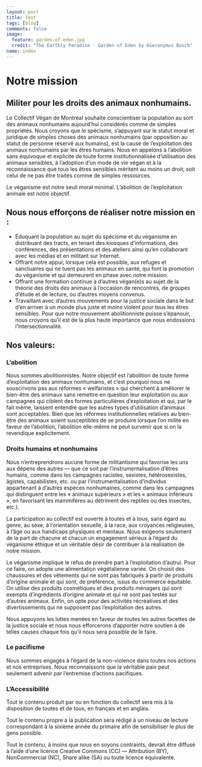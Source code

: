 ```yaml
---
layout: post
title: Test
tags: [blog]
comments: false
image:
  feature: garden-of-eden.jpg
  credit: "The Earthly Paradise - Garden of Eden by Hieronymus Bosch"
name: index
---
```


# Notre mission

## Militer pour les droits des animaux nonhumains.

Le Collectif Végan de Montréal souhaite conscientiser la population au sort des animaux nonhumains aujourd’hui considérés comme de simples propriétés. Nous croyons que le spécisme, s’appuyant sur le statut moral et juridique de simples choses des animaux nonhumains (par opposition au statut de personne réservé aux humains), est la cause de l’exploitation des animaux nonhumains par les êtres humains. Nous en appelons à l’abolition sans équivoque et explicite de toute forme institutionnalisée d’utilisation des animaux sensibles, à l’adoption d’un mode de vie végan et à la reconnaissance que tous les êtres sensibles méritent au moins un droit, soit celui de ne pas être traités comme de simples ressources.

Le véganisme est notre seuil moral minimal. L’abolition de l’exploitation animale est notre objectif.

## Nous nous efforçons de réaliser notre mission en :

  * Éduquant la population au sujet du spécisme et du véganisme en distribuant des tracts, en tenant des kiosques d’informations, des conférences, des présentations et des ateliers ainsi qu’en collaborant avec les médias et en militant sur Internet.
  * Offrant notre appui, lorsque cela est possible, aux refuges et sanctuaires qui ne tuent pas les animaux en santé, qui font la promotion du véganisme et qui demeurent en phase avec notre mission.
  * Offrant une formation continue à d’autres végan(e)s au sujet de la théorie des droits des animaux à l’occasion de rencontres, de groupes d’étude et de lecture, ou d’autres moyens convenus.
  * Travaillant avec d’autres mouvements pour la justice sociale dans le but d’en arriver à un monde plus juste et moins violent pour tous les êtres sensibles. Pour que notre mouvement abolitionniste puisse s’épanouir, nous croyons qu’il est de la plus haute importance que nous endossions l‘intersectionnalité.
 

## Nos valeurs:

### L’abolition

Nous sommes abolitionnistes. Notre objectif est l’abolition de toute forme d’exploitation des animaux nonhumains, et c’est pourquoi nous ne souscrivons pas aux réformes « welfaristes » qui cherchent à améliorer le bien-être des animaux sans remettre en question leur exploitation ou aux campagnes qui ciblent des formes particulières d’exploitation et qui, par le fait même, laissent entendre que les autres types d’utilisation d’animaux sont acceptables. Bien que les réformes institutionnelles relatives au bien-être des animaux soient susceptibles de se produire lorsque l’on milite en faveur de l’abolition, l’abolition elle-même ne peut survenir que si on la revendique explicitement.

### Droits humains et nonhumains

Nous n’entreprendrons aucune forme de militantisme qui favorise les uns aux dépens des autres — que ce soit par l’instrumentalisation d’êtres humains, comme dans les campagnes racistes, sexistes, hétérosexistes, âgistes, capabilistes, etc. ou par l’instrumentalisation d’individus appartenant à d’autres espèces nonhumaines, comme dans les campagnes qui distinguent entre les « animaux supérieurs » et les « animaux inférieurs », en favorisant les mammifères au détriment des reptiles ou des insectes, etc.).

La participation au collectif est ouverte à toutes et à tous, sans égard au genre, au sexe, à l’orientation sexuelle, à la race, aux croyances religieuses, à l’âge ou aux handicaps physiques et mentaux. Nous exigeons seulement de la part de chacune et chacun un engagement sérieux à l’égard du véganisme éthique et un véritable désir de contribuer à la réalisation de notre mission.

Le véganisme implique le refus de prendre part à l’exploitation d’autrui. Pour ce faire, on adopte une alimentation végétalienne variée. On choisit des chaussures et des vêtements qui ne sont pas fabriqués à partir de produits d’origine animale et qui sont, de préférence, issus du commerce équitable. On utilise des produits cosmétiques et des produits ménagers qui sont exempts d’ingrédients d’origine animale et qui ne sont pas testés sur d’autres animaux. Enfin, on opte pour des activités récréatives et des divertissements qui ne supposent pas l’exploitation des autres.

Nous appuyons les luttes menées en faveur de toutes les autres facettes de la justice sociale et nous nous efforcerons d’apporter notre soutien à de telles causes chaque fois qu’il nous sera possible de le faire.

### Le pacifisme

Nous sommes engagés à l’égard de la non-violence dans toutes nos actions et nos entreprises. Nous reconnaissons que la véritable paix peut seulement advenir par l’entremise d’actions pacifiques.

### L’Accessibilité

Tout le contenu produit par ou en fonction du collectif sera mis à la disposition de toutes et de tous, en français et en anglais.

Tout le contenu propre à la publication sera rédigé à un niveau de lecture correspondant à la sixième année du primaire afin de sensibiliser le plus de gens possible.

Tout le contenu, à moins que nous en soyons contraints, devrait être diffusé à l’aide d’une licence Creative Commons (CC) — Attribution (BY), NonCommercial (NC), Share alike (SA) ou toute licence équivalente.
